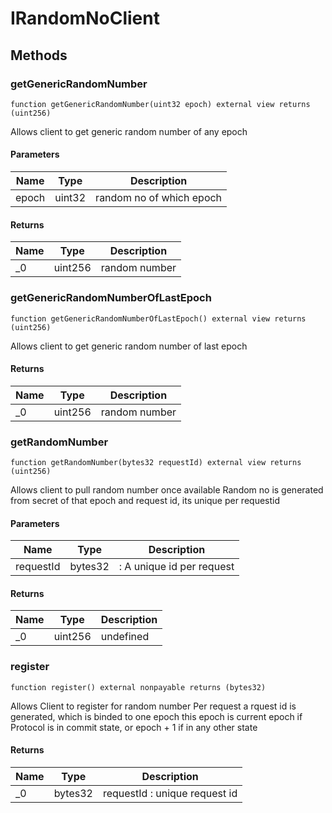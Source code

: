 # IRandomNoClient









## Methods

### getGenericRandomNumber

```solidity
function getGenericRandomNumber(uint32 epoch) external view returns (uint256)
```

Allows client to get generic random number of any epoch



#### Parameters

| Name | Type | Description |
|---|---|---|
| epoch | uint32 | random no of which epoch

#### Returns

| Name | Type | Description |
|---|---|---|
| _0 | uint256 | random number

### getGenericRandomNumberOfLastEpoch

```solidity
function getGenericRandomNumberOfLastEpoch() external view returns (uint256)
```

Allows client to get generic random number of last epoch




#### Returns

| Name | Type | Description |
|---|---|---|
| _0 | uint256 | random number

### getRandomNumber

```solidity
function getRandomNumber(bytes32 requestId) external view returns (uint256)
```

Allows client to pull random number once available Random no is generated from secret of that epoch and request id, its unique per requestid



#### Parameters

| Name | Type | Description |
|---|---|---|
| requestId | bytes32 | : A unique id per request

#### Returns

| Name | Type | Description |
|---|---|---|
| _0 | uint256 | undefined

### register

```solidity
function register() external nonpayable returns (bytes32)
```

Allows Client to register for random number Per request a rquest id is generated, which is binded to one epoch this epoch is current epoch if Protocol is in commit state, or epoch + 1 if in any other state




#### Returns

| Name | Type | Description |
|---|---|---|
| _0 | bytes32 | requestId : unique request id





